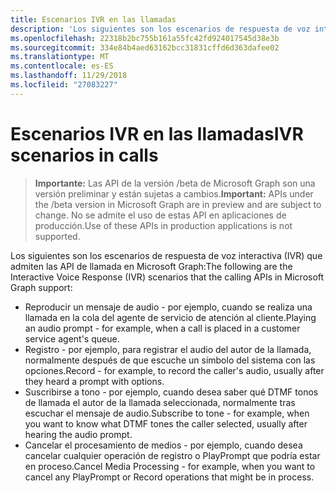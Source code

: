 ```yaml
---
title: Escenarios IVR en las llamadas
description: 'Los siguientes son los escenarios de respuesta de voz interactiva (IVR) que admiten las API de llamada en Microsoft Graph:'
ms.openlocfilehash: 22318b2bc755b161a55fc42fd924017545d38e3b
ms.sourcegitcommit: 334e84b4aed63162bcc31831cffd6d363dafee02
ms.translationtype: MT
ms.contentlocale: es-ES
ms.lasthandoff: 11/29/2018
ms.locfileid: "27083227"
---
```

# <a name="ivr-scenarios-in-calls"></a><span data-ttu-id="75198-103">Escenarios IVR en las llamadas</span><span class="sxs-lookup"><span data-stu-id="75198-103">IVR scenarios in calls</span></span>

> <span data-ttu-id="75198-104">**Importante:** Las API de la versión /beta de Microsoft Graph son una versión preliminar y están sujetas a cambios.</span><span class="sxs-lookup"><span data-stu-id="75198-104">**Important:** APIs under the /beta version in Microsoft Graph are in preview and are subject to change.</span></span> <span data-ttu-id="75198-105">No se admite el uso de estas API en aplicaciones de producción.</span><span class="sxs-lookup"><span data-stu-id="75198-105">Use of these APIs in production applications is not supported.</span></span>

<span data-ttu-id="75198-106">Los siguientes son los escenarios de respuesta de voz interactiva (IVR) que admiten las API de llamada en Microsoft Graph:</span><span class="sxs-lookup"><span data-stu-id="75198-106">The following are the Interactive Voice Response (IVR) scenarios that the calling APIs in Microsoft Graph support:</span></span>

- <span data-ttu-id="75198-107">Reproducir un mensaje de audio - por ejemplo, cuando se realiza una llamada en la cola del agente de servicio de atención al cliente.</span><span class="sxs-lookup"><span data-stu-id="75198-107">Playing an audio prompt - for example, when a call is placed in a customer service agent's queue.</span></span>
- <span data-ttu-id="75198-108">Registro - por ejemplo, para registrar el audio del autor de la llamada, normalmente después de que escuche un símbolo del sistema con las opciones.</span><span class="sxs-lookup"><span data-stu-id="75198-108">Record - for example, to record the caller's audio, usually after they heard a prompt with options.</span></span>
- <span data-ttu-id="75198-109">Suscribirse a tono - por ejemplo, cuando desea saber qué DTMF tonos de llamada el autor de la llamada seleccionada, normalmente tras escuchar el mensaje de audio.</span><span class="sxs-lookup"><span data-stu-id="75198-109">Subscribe to tone - for example, when you want to know what DTMF tones the caller selected, usually after hearing the audio prompt.</span></span>
- <span data-ttu-id="75198-110">Cancelar el procesamiento de medios - por ejemplo, cuando desea cancelar cualquier operación de registro o PlayPrompt que podría estar en proceso.</span><span class="sxs-lookup"><span data-stu-id="75198-110">Cancel Media Processing - for example, when you want to cancel any PlayPrompt or Record operations that might be in process.</span></span>
